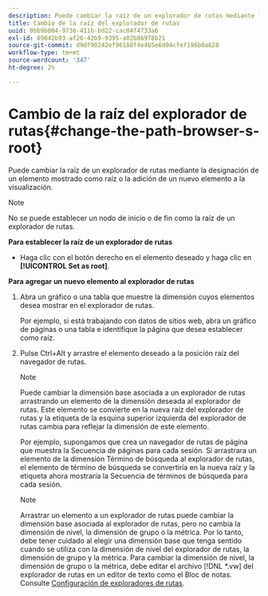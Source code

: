 ```yaml
---
description: Puede cambiar la raíz de un explorador de rutas mediante la designación de un elemento mostrado como raíz o la adición de un nuevo elemento a la visualización.
title: Cambio de la raíz del explorador de rutas
uuid: 0bb9b004-9736-411b-bd22-cac04f4733a6
exl-id: 09842b93-af26-42b9-9395-a02b86978b21
source-git-commit: d9df90242ef96188f4e4b5e6d04cfef196b0a628
workflow-type: tm+mt
source-wordcount: '347'
ht-degree: 2%

---
```


# Cambio de la raíz del explorador de rutas{#change-the-path-browser-s-root}

Puede cambiar la raíz de un explorador de rutas mediante la designación de un elemento mostrado como raíz o la adición de un nuevo elemento a la visualización.

>[!NOTE]
>
>No se puede establecer un nodo de inicio o de fin como la raíz de un explorador de rutas.

**Para establecer la raíz de un explorador de rutas**

* Haga clic con el botón derecho en el elemento deseado y haga clic en **[!UICONTROL Set as root]**.

**Para agregar un nuevo elemento al explorador de rutas**

1. Abra un gráfico o una tabla que muestre la dimensión cuyos elementos desea mostrar en el explorador de rutas.

   Por ejemplo, si está trabajando con datos de sitios web, abra un gráfico de páginas o una tabla e identifique la página que desea establecer como raíz.

1. Pulse Ctrl+Alt y arrastre el elemento deseado a la posición raíz del navegador de rutas.

   >[!NOTE]
   >
   >Puede cambiar la dimensión base asociada a un explorador de rutas arrastrando un elemento de la dimensión deseada al explorador de rutas. Este elemento se convierte en la nueva raíz del explorador de rutas y la etiqueta de la esquina superior izquierda del explorador de rutas cambia para reflejar la dimensión de este elemento.

   Por ejemplo, supongamos que crea un navegador de rutas de página que muestra la Secuencia de páginas para cada sesión. Si arrastrara un elemento de la dimensión Término de búsqueda al explorador de rutas, el elemento de término de búsqueda se convertiría en la nueva raíz y la etiqueta ahora mostraría la Secuencia de términos de búsqueda para cada sesión.

   >[!NOTE]
   >
   >Arrastrar un elemento a un explorador de rutas puede cambiar la dimensión base asociada al explorador de rutas, pero no cambia la dimensión de nivel, la dimensión de grupo o la métrica. Por lo tanto, debe tener cuidado al elegir una dimensión base que tenga sentido cuando se utiliza con la dimensión de nivel del explorador de rutas, la dimensión de grupo y la métrica. Para cambiar la dimensión de nivel, la dimensión de grupo o la métrica, debe editar el archivo [!DNL *.vw] del explorador de rutas en un editor de texto como el Bloc de notas. Consulte [Configuración de exploradores de rutas](../../../../home/c-get-started/c-intf-anlys-ftrs/t-config-path-brwsr.md#task-bbb3ddaa140a414f984b697c2b8202a3).
